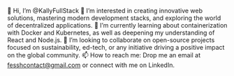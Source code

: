 👋 Hi, I’m @KallyFullStack
👀 I’m interested in creating innovative web solutions, mastering modern development stacks, and exploring the world of decentralized applications.
🌱 I’m currently learning about containerization with Docker and Kubernetes, as well as deepening my understanding of React and Node.js.
💞️ I’m looking to collaborate on open-source projects focused on sustainability, ed-tech, or any initiative driving a positive impact on the global community.
📫 How to reach me: Drop me an email at fesshcontact@gmail.com or connect with me on LinkedIn.
<!---
KallyFullStack/KallyFullStack is a ✨ special ✨ repository because its `README.md` (this file) appears on your GitHub profile.
You can click the Preview link to take a look at your changes.
